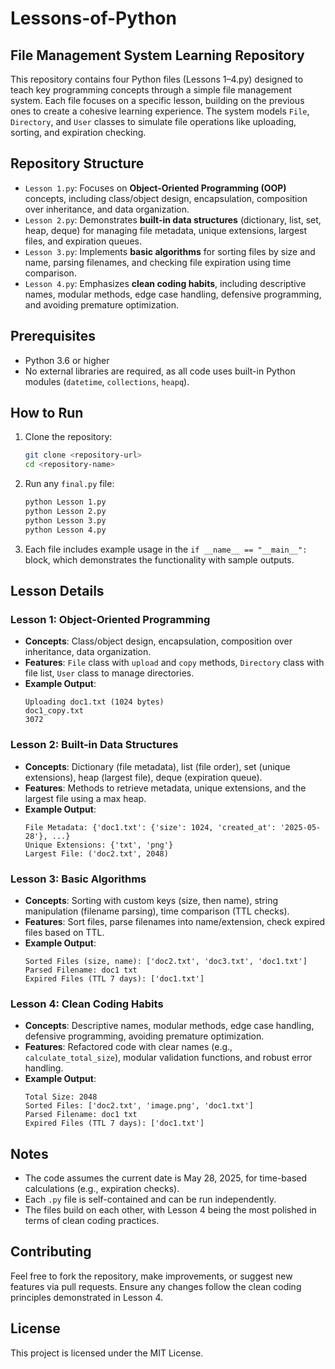 # Lessons-of-Python

## File Management System Learning Repository

This repository contains four Python files (Lessons 1–4.py) designed to teach key programming concepts through a simple file management system. Each file focuses on a specific lesson, building on the previous ones to create a cohesive learning experience. The system models `File`, `Directory`, and `User` classes to simulate file operations like uploading, sorting, and expiration checking.

## Repository Structure

- `Lesson 1.py`: Focuses on **Object-Oriented Programming (OOP)** concepts, including class/object design, encapsulation, composition over inheritance, and data organization.
- `Lesson 2.py`: Demonstrates **built-in data structures** (dictionary, list, set, heap, deque) for managing file metadata, unique extensions, largest files, and expiration queues.
- `Lesson 3.py`: Implements **basic algorithms** for sorting files by size and name, parsing filenames, and checking file expiration using time comparison.
- `Lesson 4.py`: Emphasizes **clean coding habits**, including descriptive names, modular methods, edge case handling, defensive programming, and avoiding premature optimization.

## Prerequisites

- Python 3.6 or higher
- No external libraries are required, as all code uses built-in Python modules (`datetime`, `collections`, `heapq`).

## How to Run

1. Clone the repository:
   ```bash
   git clone <repository-url>
   cd <repository-name>
   ```

2. Run any `final.py` file:
   ```bash
   python Lesson 1.py
   python Lesson 2.py
   python Lesson 3.py
   python Lesson 4.py
   ```

3. Each file includes example usage in the `if __name__ == "__main__":` block, which demonstrates the functionality with sample outputs.

## Lesson Details

### Lesson 1: Object-Oriented Programming
- **Concepts**: Class/object design, encapsulation, composition over inheritance, data organization.
- **Features**: `File` class with `upload` and `copy` methods, `Directory` class with file list, `User` class to manage directories.
- **Example Output**:
  ```
  Uploading doc1.txt (1024 bytes)
  doc1_copy.txt
  3072
  ```

### Lesson 2: Built-in Data Structures
- **Concepts**: Dictionary (file metadata), list (file order), set (unique extensions), heap (largest file), deque (expiration queue).
- **Features**: Methods to retrieve metadata, unique extensions, and the largest file using a max heap.
- **Example Output**:
  ```
  File Metadata: {'doc1.txt': {'size': 1024, 'created_at': '2025-05-28'}, ...}
  Unique Extensions: {'txt', 'png'}
  Largest File: ('doc2.txt', 2048)
  ```

### Lesson 3: Basic Algorithms
- **Concepts**: Sorting with custom keys (size, then name), string manipulation (filename parsing), time comparison (TTL checks).
- **Features**: Sort files, parse filenames into name/extension, check expired files based on TTL.
- **Example Output**:
  ```
  Sorted Files (size, name): ['doc2.txt', 'doc3.txt', 'doc1.txt']
  Parsed Filename: doc1 txt
  Expired Files (TTL 7 days): ['doc1.txt']
  ```

### Lesson 4: Clean Coding Habits
- **Concepts**: Descriptive names, modular methods, edge case handling, defensive programming, avoiding premature optimization.
- **Features**: Refactored code with clear names (e.g., `calculate_total_size`), modular validation functions, and robust error handling.
- **Example Output**:
  ```
  Total Size: 2048
  Sorted Files: ['doc2.txt', 'image.png', 'doc1.txt']
  Parsed Filename: doc1 txt
  Expired Files (TTL 7 days): ['doc1.txt']
  ```

## Notes
- The code assumes the current date is May 28, 2025, for time-based calculations (e.g., expiration checks).
- Each `.py` file is self-contained and can be run independently.
- The files build on each other, with Lesson 4 being the most polished in terms of clean coding practices.

## Contributing
Feel free to fork the repository, make improvements, or suggest new features via pull requests. Ensure any changes follow the clean coding principles demonstrated in Lesson 4.

## License
This project is licensed under the MIT License.